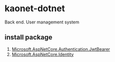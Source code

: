 # kaonet-dotnet

Back end. User management system

## install package

1. [Microsoft.AspNetCore.Authentication.JwtBearer](https://www.nuget.org/packages/Microsoft.AspNetCore.Authentication.JwtBearer/5.0.9?_src=template)
2. [Microsoft.AspNetCore.Identity](https://www.nuget.org/packages/Microsoft.AspNetCore.Identity/2.2.0?_src=template)
